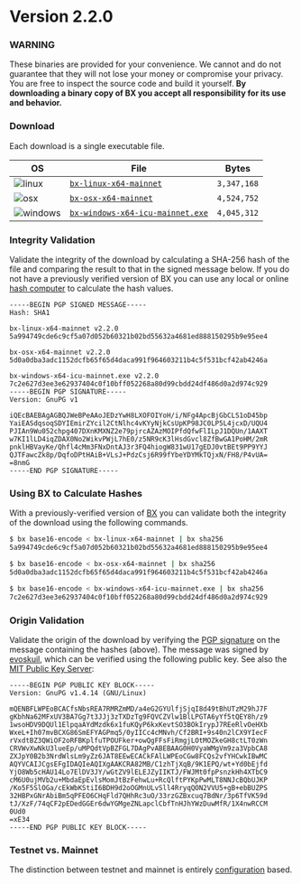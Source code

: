 # Version 2.2.0

### WARNING
These binaries are provided for your convenience. We cannot and do not guarantee that they will not lose your money or compromise your privacy. You are free to inspect the source code and build it yourself. **By downloading a binary copy of BX you accept all responsibility for its use and behavior.**

### Download
Each download is a single executable file.

| OS | File | Bytes |
|----|------|-------|
|![linux](https://github.com/libbitcoin/libbitcoin-explorer/wiki/linux.png) | [`bx-linux-x64-mainnet`](https://github.com/libbitcoin/libbitcoin-explorer/releases/download/v2.2.0/bx-linux-x64-mainnet) | `3,347,168` |
|![osx](https://github.com/libbitcoin/libbitcoin-explorer/wiki/osx.png) | [`bx-osx-x64-mainnet`](https://github.com/libbitcoin/libbitcoin-explorer/releases/download/v2.2.0/bx-osx-x64-mainnet) | `4,524,752` |
|![windows](https://github.com/libbitcoin/libbitcoin-explorer/wiki/windows.png) | [`bx-windows-x64-icu-mainnet.exe`](https://github.com/libbitcoin/libbitcoin-explorer/releases/download/v2.2.0/bx-windows-x64-icu-mainnet.exe) | `4,045,312` |

### Integrity Validation
Validate the integrity of the download by calculating a SHA-256 hash of the file and comparing the result to that in the signed message below. If you do not have a previously verified version of BX you can use any local or online [hash computer](http://onlinemd5.com) to calculate the hash values.

```
-----BEGIN PGP SIGNED MESSAGE-----
Hash: SHA1

bx-linux-x64-mainnet v2.2.0
5a994749cde6c9cf5a07d052b60321b02bd55632a4681ed888150295b9e95ee4

bx-osx-x64-mainnet v2.2.0
5d0a0dba3adc1152dcfb65f65d4daca991f964603211b4c5f531bcf42ab4246a

bx-windows-x64-icu-mainnet.exe v2.2.0
7c2e627d3ee3e62937404c0f10bff052268a80d99cbdd24df486d0a2d974c929
-----BEGIN PGP SIGNATURE-----
Version: GnuPG v1

iQEcBAEBAgAGBQJWeBPeAAoJEDzYwH8LXOFOIYoH/i/NFg4ApcBjGbCLS1oD45bp
YaiEASdqsoqSDYIEmirZYcil2CtNlhc4vKYyNjkCsUpKP98JC0LP5L4jcxD/UQU4
PJIAn9Wu052chpg407DXnKMXNZ2e79pjrcAZAzMOIPfdQfwFlILpJ1DQUn/1AAXT
w7KI1lLD4iqZDAX0No2WikvPWjL7hE0/z5NR9cK3lHsdGvcl8ZfBwGA1PoHM/2mR
pnklHBVayKe/Qhfl4cMm3FNxDntAJ3r3FQ4hiogW831wU17gEDJ0vtBEt9PP9YYJ
QJTFawcZk8p/DqfoDPtHAiB+VLsJ+PdzCsj6R99fYbeYDYMkTQjxN/FH8/P4vUA=
=8nmG
-----END PGP SIGNATURE-----

```

### Using BX to Calculate Hashes
With a previously-verified version of [BX](https://github.com/libbitcoin/libbitcoin-explorer/wiki) you can validate both the integrity of the download using the following commands.
```sh
$ bx base16-encode < bx-linux-x64-mainnet | bx sha256
5a994749cde6c9cf5a07d052b60321b02bd55632a4681ed888150295b9e95ee4

$ bx base16-encode < bx-osx-x64-mainnet | bx sha256
5d0a0dba3adc1152dcfb65f65d4daca991f964603211b4c5f531bcf42ab4246a

$ bx base16-encode < bx-windows-x64-icu-mainnet.exe | bx sha256
7c2e627d3ee3e62937404c0f10bff052268a80d99cbdd24df486d0a2d974c929
```

### Origin Validation
Validate the origin of the download by verifying the [PGP signature](http://en.wikipedia.org/wiki/Pretty_Good_Privacy) on the message containing the hashes (above). The message was signed by [evoskuil](https://twitter.com/evoskuil), which can be verified using the following public key. See also the [MIT Public Key Server](https://pgp.mit.edu/pks/lookup?op=get&search=0x3CD8C07F0B5CE14E):

```
-----BEGIN PGP PUBLIC KEY BLOCK-----
Version: GnuPG v1.4.14 (GNU/Linux)

mQENBFLWPEoBCACfsNbsREA7RMRZmMD/a4eG2GYUlfjSjqI8d49tBhUTzM29hJ7F
gKbhNa62MFxUV3BA7Gg7t3JJj3zTXDzTg9FQVCZVlw1BlLPGTA6yYf5tQEY8h/z9
1wsoHDV9DQUl1ElpqaAYdMzdk6x1fuKQyP6kxKevtSO3BOkIrypJ7REeRlvOeHXb
WxeL+Ih07mvBCXG86SmEFYAGPmq5/0yIICc4cMNvh/Cf2BRI+9s40n2lCX9YIecF
rVxdtBZ3QWiOF2oRFBKplfuTPOUFker+owQgFFsFiRmgjLOtMOZkeGH8ctLT0zWn
CRVWvXwNkU3lueEp/uMPQdtVpBZFGL7DAgPvABEBAAG0H0VyaWMgVm9za3VpbCA8
ZXJpY0B2b3NrdWlsLm9yZz6JAT8EEwECACkFAlLWPEoCGw8FCQs2vfYHCwkIBwMC
AQYVCAIJCgsEFgIDAQIeAQIXgAAKCRA82MB/C1zhTjXqB/9K1EPQ/wt+Yd0bEjfd
YjO8Wb5cHAU14Lo7ElDV3JY/wGtZV9lELEJZyIIKTJ/FWJMt0fpPsnzkHh4XTbC9
cM6U0ujMVb2u+MbdaEpEvlsMomJtBzFehwLu+RcQlftPYKpPwMLT8NNJcBQbUJKP
/Ko5F5SlOGa/cEkWbKStiI6BDH9d2oOGMnULvSll4RryqQON2VVU5+gB+ebBUZPS
32HBPxGNrAbiBm5qPFEO6CHqFld7QHhRc3uO/33rzGZBxcuq7BdNr/3p6TfVK59d
tJ/XzF/74qCF2pEDedGGEr6dwYGMgeZNLapclCbfTnHJhYWzDuwMfR/1X4nwRCCM
0Ud0
=xE34
-----END PGP PUBLIC KEY BLOCK-----
```

### Testnet vs. Mainnet
The distinction between testnet and mainnet is entirely [configuration](https://github.com/libbitcoin/libbitcoin-explorer/wiki/Configuration-Settings) based.
